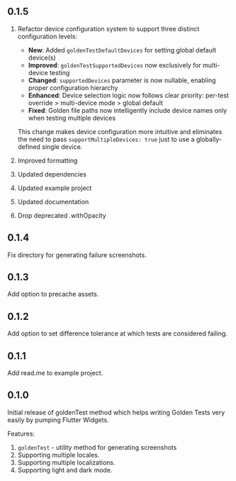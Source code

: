 ## 0.1.5
1. Refactor device configuration system to support three distinct configuration levels:
   - **New**: Added `goldenTestDefaultDevices` for setting global default device(s)
   - **Improved**: `goldenTestSupportedDevices` now exclusively for multi-device testing
   - **Changed**: `supportedDevices` parameter is now nullable, enabling proper configuration hierarchy
   - **Enhanced**: Device selection logic now follows clear priority: per-test override > multi-device mode > global default
   - **Fixed**: Golden file paths now intelligently include device names only when testing multiple devices 
   
    This change makes device configuration more intuitive and eliminates the need to pass `supportMultipleDevices: true` just to use a globally-defined single device.
2. Improved formatting
3. Updated dependencies
4. Updated example project
5. Updated documentation
6. Drop deprecated .withOpacity

## 0.1.4
Fix directory for generating failure screenshots.

## 0.1.3
Add option to precache assets.

## 0.1.2
Add option to set difference tolerance at which tests are considered failing.

## 0.1.1
Add read.me to example project.

## 0.1.0

Initial release of goldenTest method which helps writing Golden Tests very easily by pumping Flutter Widgets.

Features:
1. `goldenTest` - utility method for generating screenshots
2. Supporting multiple locales.
3. Supporting multiple localizations.
4. Supporting light and dark mode.
